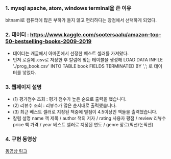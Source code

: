 ### 1. mysql apache, atom, windows terminal을 쓴 이유
bitnami로 컴퓨터에 많은 부하가 들지 않고 편리하다는 장점에서 선택하게 되었다.
 
### 2. 데이터 : https://www.kaggle.com/sootersaalu/amazon-top-50-bestselling-books-2009-2019
- 데이터는 캐글에서 아마존에서 선정한 베스트 셀러를 가져왔다. 
- 먼저 로컬에 .csv로 저장한 후 칼럼에 맞는 테이블을 생성해 
  LOAD DATA INFILE './prog_book.csv' INTO TABLE book FIELDS TERMINATED BY ','; 로 데이터를 넣었다. 

### 3. 웹페이지 설명
* (1) 평가점수 조회 :  평가 점수가 높은 순으로 출력을 했습니다. 
* (2) 리뷰수 조회 : 리뷰수가 많은 순서대로 출력했습니다. 
* (3) 최근 베스트 셀러로 지정된 책중에 별점이 4.5이상인 책들을 출력했습니다. 
* 칼럼 설명
name 책 제목 / author 책의 저자 / rating 사용자 평점 / review 리뷰수 
price  책 가격 / year 베스트 셀러로 지정된 연도 / genre 장르(픽션/논픽션) 

### 4. 구현 동영상
<a href="https://www.youtube.com/watch?v=9esC5DdAE8E">동영상 링크</a>
